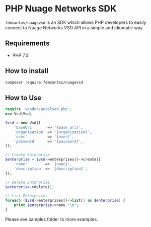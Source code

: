 # PHP Nuage Networks SDK

`fdmsantos/nuagevsd` is an SDK which allows PHP developers to easily connect to Nuage Networks VSD API in a simple and 
idiomatic way.

## Requirements

* PHP 7.0

## How to install

```bash
composer require fdmsantos/nuagevsd
```
## How to Use

```php
require 'vendor/autoload.php';
use Vsd\Vsd;

$vsd = new Vsd([
	'baseUri'      => '{base_uri}',
	'organization' => '{organization}',
	'user'         => '{user}',
	'password'     => '{password}',
]);

// Create Enterprise
$enterprise = $vsd->enterprises()->create([
	'name'        => '{name}',
	'description' => '{description}',
]);

// Delete Enterprise
$enterprise->delete();

// List Enterprises
foreach ($vsd->enterprises()->list() as $enterprise) {
	print $enterprise->name."\n";
}
```

Please see samples folder to more examples.
